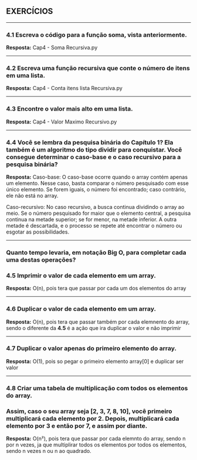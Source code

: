 ## EXERCÍCIOS

---
###  4.1 Escreva o código para a função soma, vista anteriormente.
**Resposta:** Cap4 - Soma Recursiva.py


---
###  4.2 Escreva uma função recursiva que conte o número de itens em uma lista.
**Resposta:** Cap4 - Conta itens lista Recursiva.py

---
###  4.3 Encontre o valor mais alto em uma lista.
**Resposta:** Cap4 - Valor Maximo Recursivo.py


---
###  4.4 Você se lembra da pesquisa binária do Capítulo 1? Ela também é um algoritmo do tipo dividir para conquistar. Você consegue determinar o caso-base e o caso recursivo para a pesquisa binária?
**Resposta:** Caso-base: O caso-base ocorre quando o array contém apenas um elemento. Nesse caso, basta comparar o número pesquisado com esse único elemento. Se forem iguais, o número foi encontrado; caso contrário, ele não está no array.

Caso-recursivo: No caso recursivo, a busca continua dividindo o array ao meio. Se o número pesquisado for maior que o elemento central, a pesquisa continua na metade superior; se for menor, na metade inferior. A outra metade é descartada, e o processo se repete até encontrar o número ou esgotar as possibilidades.



---
### Quanto tempo levaria, em notação Big O, para completar cada uma destas operações?

### 4.5 Imprimir o valor de cada elemento em um array.
**Resposta:** O(n), pois tera que passar por cada um dos elementos do array

---
### 4.6 Duplicar o valor de cada elemento em um array.
**Resposta:**  O(n), pois tera que passar também por cada elemnento do array, sendo o diferente da **4.5** é a ação que ira duplicar o valor e não imprimir

---
### 4.7 Duplicar o valor apenas do primeiro elemento do array.
**Resposta:** O(1), pois so pegar o primeiro elemento array[0] e duplicar ser valor

---
### 4.8 Criar uma tabela de multiplicação com todos os elementos do array.
### Assim, caso o seu array seja [2, 3, 7, 8, 10], você primeiro multiplicará cada elemento por 2. Depois, multiplicará cada elemento por 3 e então por 7, e assim por diante.
**Resposta:** O(n²), pois tera que passar por cada elemnto do array, sendo n por n vezes, ja que multiplirar todos os elementos por todos os elementos, sendo n vezes n ou n ao quadrado. 